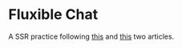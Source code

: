 # Fluxible Chat

A SSR practice following [this](http://nicolashery.com/exploring-isomorphic-javascript/)
and [this](https://github.com/yahoo/fluxible/blob/master/docs/blog/2014-11-06-bringing-flux-to-the-server.md)
two articles.
